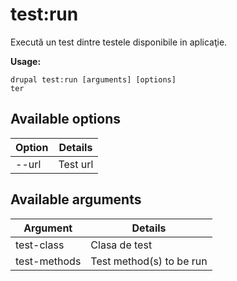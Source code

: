 # test:run
Execută un test dintre testele disponibile in aplicaţie.

**Usage:**
```
drupal test:run [arguments] [options]
ter
```

## Available options
Option | Details
-------|-------------
--url | Test url

## Available arguments
Argument | Details
---------|-------------
test-class | Clasa de test
test-methods | Test method(s) to be run
